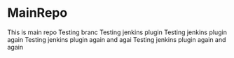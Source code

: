 MainRepo
========
This is main repo
Testing branc
Testing jenkins plugin
Testing jenkins plugin again
Testing jenkins plugin again and agai
Testing jenkins plugin again and again

